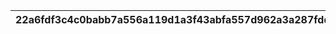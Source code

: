|22a6fdf3c4c0babb7a556a119d1a3f43abfa557d962a3a287fdd67e5ddff5746|dddc61caabbbd467c00dfad6a6b8890b938565e4c3cf002d16de9d67d9dfba61|a38a97b9022864a72e90fe124ed62de717c97f8ab61314d5f317b35671355d0d|e738641f654ed6e8642966be263f49999a62f5aa7f8dd16a914b4183d31ce8cc|afb9a0556c728e6408cec37cf23886d9cf329cb6e01dac82ce21004a71c779e0|d5c3ded47bd36cc70b2600052a8e89874d40920e21d990aadb4e01abc12dbad7|bd872242a5fa01aea637b26e37551a8b36587470d4546f6d29e2e3bccacd47e8|4e81c2aa9222024cd664e52f76aca039e25ea8f52c83e600f31de7caae13b9af|22543195cab120fc5a23b3d142aa3a62f1915a5a76cc029ea1c8d03ae70e8da9|0f1fdfda4e5fe926f88830416ba3fb31dee530f4cf212c5dbd2058b452baa214|456d048427f9a4c4c07acda5525c86409c132ebf42125fd35a756795804a5b5b|
| --- | --- | --- | --- | --- | --- | --- | --- | --- | --- | --- |